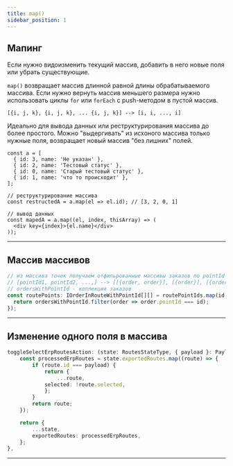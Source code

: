 ```yaml
---
title: map()
sidebar_position: 1
---
```


## Мапинг

Если нужно видоизменить текущий массив, добавить в него новые поля или убрать существующие.

`map()` возвращает массив длинной равной длины обрабатываемого массива. Если нужно вернуть массив меньшего размера нужно использовать циклы `for` или `forEach` c push-методом в пустой массив.

`[{i, j, k}, {i, j, k}, ... {i, j, k}] --> [i, i, ..., i]`

Идеально для вывода данных или реструктурирования массива до более простого. Можно "выдергивать" из исхоного массива только нужные поля, возвращает новый массив "без лишних" полей.

```tsx
const a = [
  { id: 3, name: 'Не указан' },
  { id: 2, name: 'Тестовый статус' },
  { id: 0, name: 'Старый тестовый статус' },
  { id: 1, name: 'что то происходит' },
];

// реструктурирование массива
const restructedA = a.map(el => el.id); // [3, 2, 0, 1]

// вывод данных
const mapedA = a.map((el, index, thisArray) => (
  <div key={index}>{el.name}</div>
));
```

---

## Массив массивов

```ts
// из массива точек получаем отфильрованные массивы заказов по pointId
// [pointId1, pointId2, ...,] --> [[{order, order}], [{order}], [{order},{order},{order},] ]
// ordersWithPointId - коллекция заказов
const routePoints: IOrderInRouteWithPointId[][] = routePointIds.map(id => {
  return ordersWithPointId.filter(order => order.pointId === id);
});
```

---

## Изменение одного поля в массива

```ts
toggleSelectErpRoutesAction: (state: RoutesStateType, { payload }: PayloadAction<number>) => {
    const processedErpRoutes = state.exportedRoutes.map((route) => {
        if (route.id === payload) {
            return {
                ...route,
            selected: !route.selected,
            };
        }
        return route;
    });

    return {
        ...state,
        exportedRoutes: processedErpRoutes,
    };
},
```

---
